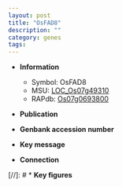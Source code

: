 ```yaml
---
layout: post
title: "OsFAD8"
description: ""
category: genes
tags: 
---
```


* **Information**  
    + Symbol: OsFAD8  
    + MSU: [LOC_Os07g49310](http://rice.uga.edu/cgi-bin/ORF_infopage.cgi?orf=LOC_Os07g49310)  
    + RAPdb: [Os07g0693800](http://rapdb.dna.affrc.go.jp/viewer/gbrowse_details/irgsp1?name=Os07g0693800)  

* **Publication**  

* **Genbank accession number**  

* **Key message**  

* **Connection**  

[//]: # * **Key figures**  


